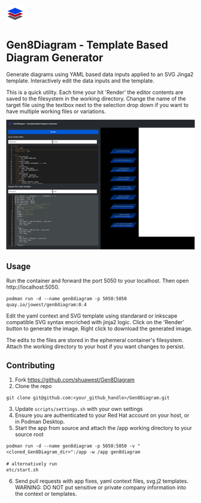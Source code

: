 <img src="static/layers.png" width="48" height="48">

# Gen8Diagram - Template Based Diagram Generator

Generate diagrams using YAML based data inputs applied to an SVG Jinga2 template. 
Interactively edit the data inputs and the template. 

This is a quick utility. Each time your hit 'Render' the editor contents are saved to the filesystem in the working directory. Change the name of the target file using the textbox next to the selection drop down if you want to have multiple working files or variations. 

![gen8diagram screenshot](docs/screen.png)

## Usage

Run the container and forward the port 5050 to your localhost. Then open http://localhost:5050.
```
podman run -d --name gen8diagram -p 5050:5050 quay.io/jowest/gen8diagram:0.4
```

Edit the yaml context and SVG template using standarard or inkscape compatible SVG syntax encriched with jinja2 logic. Click on the 'Render' button to generate the image. Right click to download the generated image.  

The edits to the files are stored in the ephemeral container's filesystem. Attach the working directory to your host if you want changes to persist. 

## Contributing

1. Fork https://github.com/shuawest/Gen8Diagram
2. Clone the repo 
```
git clone git@github.com:<your_github_handle>/Gen8Diagram.git
```
3. Update `scripts/settings.sh` with your own settings
4. Ensure you are authenticated to your Red Hat account on your host, or in Podman Desktop.
5. Start the app from source and attach the /app working directory to your source root
```
podman run -d --name gen8diagram -p 5050:5050 -v "<cloned_Gen8Diagram_dir>":/app -w /app gen8diagram

# alternatively run
etc/start.sh
```
6. Send pull requests with app fixes, yaml context files, svg.j2 templates. 
  WARNING: DO NOT put sensitive or private company information into the context or templates.


